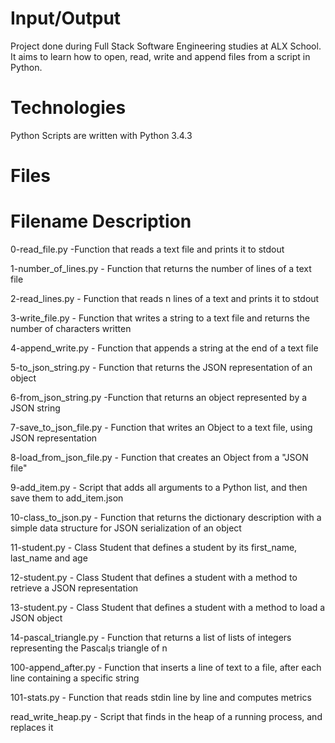 # Input/Output
Project done during Full Stack Software Engineering studies at ALX School. It aims to learn how to open, read, write and append files from a script in Python.

# Technologies
Python Scripts are written with Python 3.4.3

# Files
# Filename	Description
0-read_file.py	-Function that reads a text file and prints it to stdout

1-number_of_lines.py	- Function that returns the number of lines of a text file

2-read_lines.py	-	 Function that reads n lines of a text and prints it to stdout

3-write_file.py		- Function that writes a string to a text file and returns the number of characters written

4-append_write.py	- Function that appends a string at the end of a text file

5-to_json_string.py	- Function that returns the JSON representation of an object

6-from_json_string.py	-Function that returns an object represented by a JSON string

7-save_to_json_file.py	- Function that writes an Object to a text file, using JSON representation

8-load_from_json_file.py - Function that creates an Object from a "JSON file"

9-add_item.py		- Script that adds all arguments to a Python list, and then save them to add_item.json 

10-class_to_json.py	 - Function that returns the dictionary description with a simple data structure for JSON serialization of an object

11-student.py	-	 Class Student that defines a student by its first_name, last_name and age

12-student.py	-	 Class Student that defines a student with a method to retrieve a JSON representation

13-student.py		- Class Student that defines a student with a method to load a JSON object

14-pascal_triangle.py	- Function that returns a list of lists of integers representing the Pascal¡s triangle of n

100-append_after.py	- Function that inserts a line of text to a file, after each line containing a specific string

101-stats.py	-	 Function that reads stdin line by line and computes metrics

read_write_heap.py	- Script that finds in the heap of a running process, and replaces it
